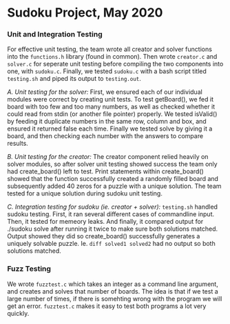 # Sudoku Project, May 2020


### Unit and Integration Testing

For effective unit testing, the team wrote all creator and solver functions into the ```functions.h``` library (found in common). Then wrote ```creator.c``` and ```solver.c``` for seperate unit testing before compiling the two components into one, with ```sudoku.c```. Finally, we tested ```sudoku.c``` with a bash script titled ```testing.sh``` and piped its output to ```testing.out```.

*A. Unit testing for the solver:*
First, we ensured each of our individual modules were correct by creating unit tests. To test getBoard(), we fed it board with too few and too many numbers, as well as checked whether it could read from stdin (or another file pointer) properly. We tested isValid() by feeding it duplicate numbers in the same row, column and box, and ensured it returned false each time. Finally we tested solve by giving it a board, and then checking each number with the answers to compare results. 

*B. Unit testing for the creator:*
The creator component relied heavily on solver modules, so after solver unit testing showed success the team only had create_board() left to test. Print statements within create_board() showed that the function successfully created a randomly filled board and subsequently added 40 zeros for a puzzle with a unique solution. The team tested for a unique solution during sudoku unit testing.

*C. Integration testing for sudoku (ie. creator + solver):*
```testing.sh``` handled sudoku testing. First, it ran several different cases of commandline input. Then, it tested for memeory leaks. And finally, it compared output for ./sudoku solve after running it twice to make sure both solutions matched. Output showed they did so create_board() successfully generates a uniquely solvable puzzle. Ie. ```diff solved1 solved2``` had no output so both solutions matched.

### Fuzz Testing
We wrote ```fuzztest.c``` which takes an integer as a command line argument, and creates and solves that number of boards. The idea is that if we test a large number of times, if there is somehting wrong with the program we will get an error. ```fuzztest.c``` makes it easy to test both programs a lot very quickly. 

